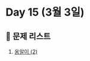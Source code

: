 # Day 15 (3월 3일)

## 📖 문제 리스트

1. [옹알이 (2)](https://school.programmers.co.kr/learn/courses/30/lessons/133499)
